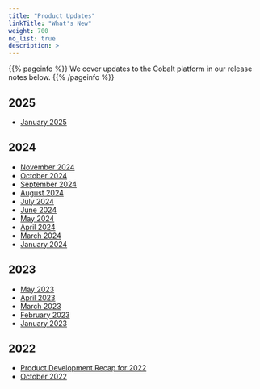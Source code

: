 ```yaml
---
title: "Product Updates"
linkTitle: "What's New"
weight: 700
no_list: true
description: >
---
```


{{% pageinfo %}}
We cover updates to the Cobalt platform in our release notes below.
{{% /pageinfo %}}

## 2025

- [January 2025](/product-updates/release-notes-January-2025/)

## 2024

- [November 2024](/product-updates/release-notes-November-2024/)
- [October 2024](/product-updates/release-notes-October-2024/)
- [September 2024](/product-updates/release-notes-September-2024/)
- [August 2024](/product-updates/release-notes-August-2024/)
- [July 2024](/product-updates/release-notes-July-2024/)
- [June 2024](/product-updates/release-notes-June-2024/)
- [May 2024](/product-updates/release-notes-may-2024/)
- [April 2024](/product-updates/release-notes-April-2024/)
- [March 2024](/product-updates/release-notes-march-2024/)
- [January 2024](/product-updates/release-notes-january-2024/)

## 2023

- [May 2023](https://www.cobalt.io/blog/cobalt-release-blog-may-2023)
- [April 2023](https://www.cobalt.io/blog/cobalt-release-blog-april-2023)
- [March 2023](https://www.cobalt.io/blog/cobalt-release-blog-march-2023)
- [February 2023](https://www.cobalt.io/blog/cobalt-release-blog-february-2023)
- [January 2023](https://www.cobalt.io/blog/cobalt-release-blog-january-2023)

## 2022

- [Product Development Recap for 2022](https://www.cobalt.io/blog/product-development-recap-how-we-made-pentest-as-service-better-in-2022)
- [October 2022](https://www.cobalt.io/blog/cobalt-release-blog-october)

